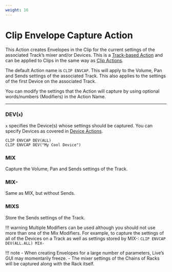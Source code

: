 ```yaml
---
weight: 16
---
```


# Clip Envelope Capture Action

This Action creates Envelopes in the Clip for the current settings of the associated Track’s mixer and/or Devices. This is a [Track-based Action](/manual/general-action-information/#track-based-actions) and can be applied to Clips in the same way as [Clip Actions](/action-reference/clip-actions). 

The default Action name is `CLIP ENVCAP`. This will apply to the Volume, Pan and Sends settings of the associated Track. This also applies to the settings of the first Device on the associated Track.

You can modify the settings that the Action will capture by using optional words/numbers (Modifiers) in the Action Name.

___

### DEV(`x`)

`x` specifies the Device(s) whose settings should be captured. You can specify Devices as covered in [Device Actions](/action-reference/device-actions).

```
CLIP ENVCAP DEV(ALL)
CLIP ENVCAP DEV("My Cool Device")
```

### MIX

Capture the Volume, Pan and Sends settings of the Track.

### MIX-

Same as MIX, but without Sends.

### MIXS

Store the Sends settings of the Track.

!!! warning
    Multiple Modifiers can be used although you should not use more than one of the Mix Modifiers. For example, to capture the settings of all of the Devices on a Track as well as settings stored by MIX-: `CLIP ENVCAP DEV(ALL.ALL) MIX-`

!!! note
    - When creating Envelopes for a large number of parameters, Live’s GUI may momentarily freeze.
    - The mixer settings of the Chains of Racks will be captured along with the Rack itself.


